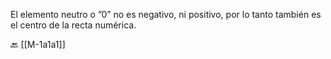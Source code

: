 El elemento neutro o ”0” no es negativo, ni positivo, por lo tanto también es el centro de la recta numérica.

🔙 [[M-1a1a1]]